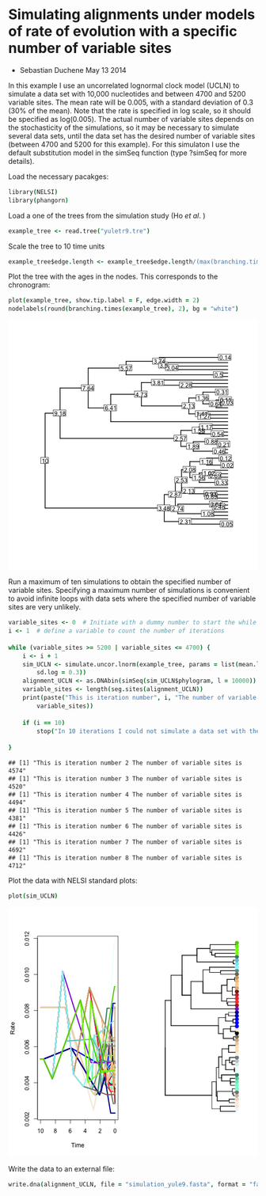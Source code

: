 Simulating alignments under models of rate of evolution with a specific number of variable sites
================================================================================================

- Sebastian Duchene
May 13 2014


In this example I use an uncorrelated lognormal clock model (UCLN)  to simulate a data set with 10,000 nucleotides and between 4700 and 5200 variable sites. The mean rate will be 0.005, with a standard deviation of 0.3 (30% of the mean). Note that the rate is specified in log scale, so it should be specified as log(0.005). The actual number of variable sites depends on the stochasticity of the simulations, so it may be necessary to simulate several data sets, until the data set has the desired number of variable sites (between 4700 and 5200 for this example). For this simulaton I use the default substitution model in the simSeq function (type ?simSeq for more details).


Load the necessary pacakges:


```coffee
library(NELSI)
library(phangorn)
```



Load a one of the trees from the simulation study (Ho *et al*. )


```coffee
example_tree <- read.tree("yuletr9.tre")
```



Scale the tree to 10 time units


```coffee
example_tree$edge.length <- example_tree$edge.length/(max(branching.times(example_tree))/10)
```


Plot the tree with the ages in the nodes. This corresponds to the chronogram:


```coffee
plot(example_tree, show.tip.label = F, edge.width = 2)
nodelabels(round(branching.times(example_tree), 2), bg = "white")
```

![plot of chunk unnamed-chunk-4](figure/unnamed-chunk-4.png) 



Run a maximum of ten simulations to obtain the specified number of variable sites. Specifying a maximum number of simulations is convenient to avoid infinite loops with data sets where the specified number of variable sites are very unlikely. 



```coffee
variable_sites <- 0  # Initiate with a dummy number to start the while loop
i <- 1  # define a variable to count the number of iterations

while (variable_sites >= 5200 | variable_sites <= 4700) {
    i <- i + 1
    sim_UCLN <- simulate.uncor.lnorm(example_tree, params = list(mean.log = log(0.005), 
        sd.log = 0.3))
    alignment_UCLN <- as.DNAbin(simSeq(sim_UCLN$phylogram, l = 10000))
    variable_sites <- length(seg.sites(alignment_UCLN))
    print(paste("This is iteration number", i, "The number of variable sites is", 
        variable_sites))
    
    if (i == 10) 
        stop("In 10 iterations I could not simulate a data set with the secified number of variable sites\ntry using a different rate value, or a tree with a different root age")
    
}
```

```
## [1] "This is iteration number 2 The number of variable sites is 4574"
## [1] "This is iteration number 3 The number of variable sites is 4520"
## [1] "This is iteration number 4 The number of variable sites is 4494"
## [1] "This is iteration number 5 The number of variable sites is 4381"
## [1] "This is iteration number 6 The number of variable sites is 4426"
## [1] "This is iteration number 7 The number of variable sites is 4692"
## [1] "This is iteration number 8 The number of variable sites is 4712"
```


Plot the data with NELSI standard plots:

```coffee
plot(sim_UCLN)
```

![plot of chunk unnamed-chunk-6](figure/unnamed-chunk-6.png) 



Write the data to an external file:
```coffee
write.dna(alignment_UCLN, file = "simulation_yule9.fasta", format = "fasta")
```
